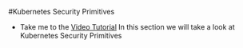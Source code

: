 #Kubernetes Security Primitives
- Take me to the [Video Tutorial](https://kodekloud.com/courses/1378608/lectures/31703371)
In this section we will take a look at Kubernetes Security Primitives
